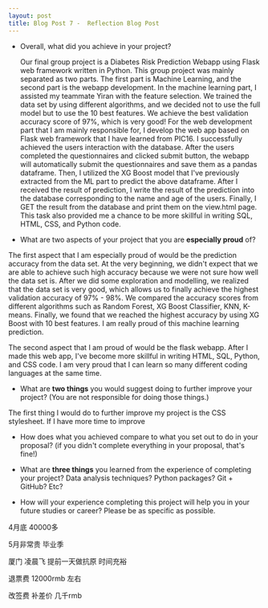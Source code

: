 ```yaml
---
layout: post
title: Blog Post 7 -  Reflection Blog Post
---
```




- Overall, what did you achieve in your project? 

  
  
  Our final group project is a Diabetes Risk Prediction Webapp using Flask web framework written in Python. This group project was mainly separated as two parts. The first part is Machine Learning, and the second part is the webapp development. In the machine learning part, I assisted my teammate Yiran with the feature selection. We trained the data set by using different algorithms, and we decided not to use the full model but to use the 10 best features. We achieve the best validation accuracy score of 97%, which is very good! For the web development part that I am mainly responsible for, I develop the web app based on Flask web framework that I have learned from PIC16. I successfully achieved the users interaction with the database. After the users completed the questionnaires and clicked submit button, the webapp will automatically submit the questionnaires and save them as a pandas dataframe.  Then, I utilized the XG Boost model that I've previously extracted from the ML part to predict the above dataframe. After I received the result of prediction, I write the result of the prediction  into the database corresponding to the name and age of the users. Finally, I GET the result from the database and print them on the view.html page. This task also provided me a chance to be more skillful in writing SQL, HTML, CSS, and Python code.



- What are two aspects of your project that you are **especially proud** of? 



The first aspect that I am especially proud of would be the prediction accuracy from the data set. At the very beginning, we didn't expect that we are able to achieve such high accuracy because we were not sure how well the data set is. After we did some exploration and modelling, we realized that the data set is very good, which allows us to finally achieve the highest validation accuracy of 97% - 98%. We compared the accuracy scores from different algorithms such as Random Forest, XG Boost Classifier, KNN, K-means. Finally, we found that we reached the highest accuracy by using XG Boost with 10 best features. I am really proud of this machine learning prediction.



The second aspect that I am proud of would be the flask webapp. After I made this web app, I've become more skillful in writing HTML, SQL, Python, and CSS code. I am very proud that I can learn so many different  coding languages at the same time.



- What are **two things** you would suggest doing to further improve your project? (You are not responsible for doing those things.) 

The first thing I would do to further improve my project is the CSS stylesheet. If I have more time to improve 







- How does what you achieved compare to what you set out to do in your proposal? (if you didn't complete everything in your proposal, that's fine!)











- What are **three things** you learned from the experience of completing your project? Data analysis techniques? Python packages? Git + GitHub? Etc? 











- How will your experience completing this project will help you in your future studies or career? Please be as specific as possible. 













4月底 40000多

5月非常贵 毕业季

厦门 凌晨飞 提前一天做抗原 时间充裕

退票费 12000rmb 左右

改签费 补差价 几千rmb






